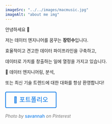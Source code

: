 ```yaml
---
imageSrc: "../../images/macmusic.jpg"
imageAlt: "about me img"
---
```


안녕하세요 🫡 

저는 데이터 엔지니어를 꿈꾸는 **장민수**입니다.

효율적이고 견고한 데이터 파이프라인을 구축하고, 

데이터로 가치를 창출하는 일에 열정을 가지고 있습니다.

💬 데이터 엔지니어링, 분석, 

또는 최신 기술 트렌드에 대한 대화를 항상 환영합니다!

<p style="margin: 30px 0;">
    <a href="https://www.notion.so/f25ef223059c4d15950bf50373d6173a" style="font-size: 20px; color: #0073e6; text-decoration: none; border: 2px solid #0073e6; padding: 12px 24px; border-radius: 4px;">
        📄 포트폴리오
    </a>
</p>

<p style="font-size: 14px; color: #777;">
    <em>Photo by</em> <a href="https://kr.pinterest.com/pin/6473993210314985/" style="color: #0073e6; text-decoration: none;">savannah</a> <em>on Pinterest</em>
</p>
